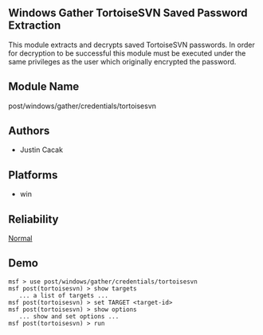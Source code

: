 ## Windows Gather TortoiseSVN Saved Password Extraction

This module extracts and decrypts saved TortoiseSVN 
passwords. In order for decryption to be successful this 
module must be executed under the same privileges as the 
user which originally encrypted the password.


## Module Name
post/windows/gather/credentials/tortoisesvn

## Authors
* Justin Cacak





## Platforms
* win

## Reliability
[Normal](https://github.com/rapid7/metasploit-framework/wiki/Exploit-Ranking)

## Demo

```
msf > use post/windows/gather/credentials/tortoisesvn
msf post(tortoisesvn) > show targets
   ... a list of targets ...
msf post(tortoisesvn) > set TARGET <target-id>
msf post(tortoisesvn) > show options
   ... show and set options ...
msf post(tortoisesvn) > run
```
    
    
